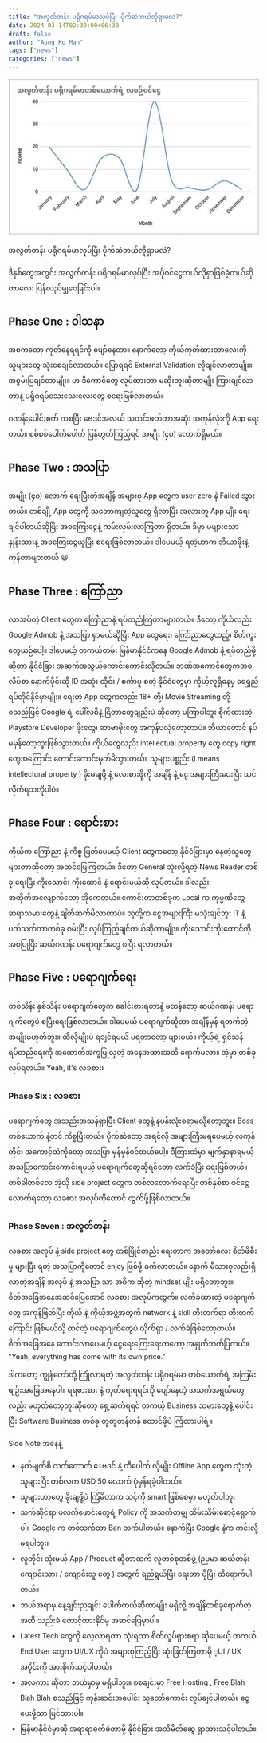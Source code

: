 ```yaml
---
title: "အလွတ်တန်း ပရိုဂရမ်မာလုပ်ပြီး ပိုက်ဆံဘယ်လိုရှာမလဲ?"
date: 2024-03-14T02:30:00+06:30
draft: false
author: "Aung Ko Man"
tags: ["news"]
categories: ["news"]
---
```

![Income Chart](income-chart.jpeg)

အလွတ်တန်း ပရိုဂရမ်မာလုပ်ပြီး ပိုက်ဆံဘယ်လိုရှာမလဲ?

ဒီနှစ်တွေအတွင်း အလွတ်တန်း ပရိုဂရမ်မာလုပ်ပြီး အပိုဝင်ငွေဘယ်လိုရှာဖြစ်ခဲ့တယ်ဆိုတာလေး ပြန်လည်မျှဝေခြင်းပါ။

## Phase One : ဝါသနာ

အစကတော့ ကုတ်နေရရင်ကို ပျော်နေတာ။
နောက်တော့ ကိုယ်ကုတ်ထားတာလေးကို သူများတွေ သုံးစေချင်လာတယ်။ ပြောရရင် External Validation လိုချင်လာတာမျိုး။ အစွမ်းပြချင်တာမျိုး။ ဟ ဒီကောင်တွေ လုပ်ထားတာ မဆိုးဘူးဆိုတာမျိုး ကြားချင်လာတာနဲ့ ပရိုဂရမ်သေးသေးလေးတွေ စရေးဖြစ်လာတယ်။

ဂဏန်းပေါင်းစက် ကစပြီး ဗေဒင်အလယ် သတင်းဖတ်တာအဆုံး အကုန်လုံးကို App ရေးတယ်။
စစ်စစ်ပေါက်ပေါက် ပြန်တွက်ကြည့်ရင် အမျိုး (၄၀) လောက်ရှိမယ်။

## Phase Two : အသပြာ

အမျိုး (၄၀)​ လောက် ရေးပြီးတဲ့အချိန် အများစု App တွေက user zero နဲ့ Failed သွားတယ်။ တစ်ချို့ App တွေကို သဘောကျတဲ့သူတွေ ရှိလာပြီး အလားတူ App မျိုး ရေးချင်ပါတယ်ဆိုပြီး အခကြေးငွေနဲ့ ကမ်းလှမ်းလာကြတာ ရှိတယ်။ ဒီမှာ မများသော နှုန်းထားနဲ့ အခကြေးငွေယူပြီး စရေးဖြစ်လာတယ်။ ဒါပေမယ့် ရတဲ့ဟာက ဘီယာဖိုးနဲ့ ကုန်တာများတယ် 😃

## Phase Three : ကြော်ညာ

လာအပ်တဲ့ Client တွေက ကြော်ညာနဲ့ ရပ်တည်ကြတာများတယ်။​ ဒီတော့ ကိုယ်လည်း Google Admob နဲ့ အသပြာ ရှာမယ်ဆိုပြီး App တွေရေး၊ ကြော်ညာတွေထည့်၊ စိတ်ကူးတွေယဉ်ပေါ့။ ဒါပေမယ့် တကယ်တမ်း မြန်မာနိုင်ငံကနေ Google Admob နဲ့ ရပ်တည်ဖို့ဆိုတာ နိုင်ငံခြား အဆက်အသွယ်ကောင်းကောင်းလိုတယ်။ ဘဏ်အကောင့်တွေကအစ လိပ်စာ နောက်ပိုင်းဆို ID အဆုံး ထိုင်း / စင်္ကာပူ စတဲ့ နိုင်ငံတွေမှာ ကိုယ့်လူရှိနေမှ ရေရှည် ရပ်တိုင်နိုင်မှာမျိုး။ ရေးတဲ့ App တွေကလည်း 18+ တို့၊ Movie Streaming တို့ စသည်ဖြင့် Google ရဲ့ ပေါ်လစီနဲ့ ငြိတာတွေချည်းပဲ ဆိုတော့ မကြာပါဘူး စိုက်ထားတဲ့ Playstore Developer ဖိုးတွေ၊ ဆာဗာဖိုးတွေ အကုန်ပလုံတော့တာပဲ။ ဘီယာတောင် နပ်မမှန်တော့ဘူးဖြစ်သွားတယ်။ ကိုယ်တွေလည်း intellectual property တွေ copy right တွေအကြောင်း ကောင်းကောင်းမှတ်မိသွားတယ်။ သူများပစ္စည်း (i means intellectural property ) ခိုးမချဖို့ နဲ့ လေးစားဖို့ကို အချိန် နဲ့ ငွေ အများကြီးပေးပြီး သင်လိုက်ရသလိုပါပဲ။

## Phase Four : ရောင်းစား

ကိုယ်က ကြော်ညာ နဲ့ ကိစ္စ ပြတ်ပေမယ့် Client တွေကတော့ နိုင်ငံခြားမှာ နေတဲ့သူတွေ များတာဆိုတော့ အဆင်ပြေကြတယ်။ ဒီတော့ General သုံးလို့ရတဲ့ News Reader တစ်ခု ရေးပြီး ကိုးသောင်း ကိုးထောင် နဲ့ ရောင်းမယ်ဆို လုပ်တယ်။ ဒါလည်း အထိုက်အလျောက်တော့ အိုကေတယ်။ ကောင်းတာတစ်ခုက Local က ကုမ္မဏီတွေ ဆရာသမားတွေနဲ့ ချိတ်ဆက်မိလာတာပဲ။ သူတို့က ငွေအများကြီး မသုံးချင်ဘူး IT နဲ့ ပက်သက်တာတစ်ခု စမ်းပြီး လုပ်ကြည့်ချင်တယ်ဆိုတာမျိုး။ ကိုးသောင်းကိုးထောင်ကို အစပြုပြီး ဆယ်ဂဏန်း ပရောဂျက်တွေ စပြီး ရလာတယ်။

## Phase Five : ပရောဂျက်ရေး

တစ်သိန်း နှစ်သိန်း ပရောဂျက်တွေက ခေါင်းစားရတာနဲ့ မတန်တော့ ဆယ်ဂဏန်း ပရောဂျက်တွေပဲ စပြီးရေးဖြစ်လာတယ်။ ဒါပေမယ့် ပရောဂျက်ဆိုတာ အချိန်မှန် ရတက်တဲ့အမျိုးမဟုတ်ဘူး။​ ထီလိုမျိုးပဲ ရချင်ရမယ် မရတာတော့ များမယ်။ ကိုယ့်ရဲ့ ရှင်သန်ရပ်တည်ရေးကို အထောက်အကူပြုလှတဲ့ အနေအထားအထိ ရောက်မလာ။ အဲ့မှာ တစ်ခုလုပ်ရတယ်။ Yeah, it's လခစား။

### Phase Six : လခစား

ပရောဂျက်တွေ အသည်းအသန်ရှာပြီး Client တွေနဲ့ နပန်းလုံးစရာမလိုတော့ဘူး။ Boss တစ်ယောက် နဲ့တင် ကိစ္စပြီးတယ်။ ပိုက်ဆံတော့ အရင်လို အများကြီးမရပေမယ့် လကုန်တိုင်း အကောင့်ထဲကိုတော့ အသပြာ မှန်မှန်ဝင်တယ်ပေါ့။ ဒီကြားထဲမှာ မျက်နှာနာရမယ့် အသပြာကောင်းကောင်းရမယ့် ပရောဂျက်တွေဆိုရင်တော့ လက်ခံပြီး ရေးဖြစ်တယ်။ တစ်ခါတစ်လေ အဲ့လို side project တွေက တစ်လလောက်ရေးပြီး တစ်နှစ်စာ ဝင်ငွေလောက်ရတော့ လခစား အလုပ်ကိုတောင် ထွက်ဖို့ဖြစ်လာတယ်။

### Phase Seven : အလွတ်တန်း

လခစား အလုပ် နဲ့ side project တွေ တစ်ပြိုင်တည်း ရေးတာက အတော်လေး စိတ်ဖိစီးမှု များပြီး ရတဲ့ အသပြာကိုတောင် enjoy ဖြစ်ဖို့ ခက်လာတယ်။​ နောက် မိသားစုလည်းရှိလာတဲ့အချိန် အလုပ် နဲ့ အသပြာ သာ အဓိက ဆိုတဲ့ mindset မျိုး မရှိတော့ဘူး။ စိတ်အခြေအနေအဆင်ပြေအောင် လခစား အလုပ်ကထွက်။ လက်ခံထားတဲ့ ပရောဂျက်တွေ အကုန်ဖြတ်ပြီး ကိုယ် နဲ့ ကိုယ့်အဖွဲ့အတွက် network နဲ့ skill တိုးတက်ရာ တိုးတက်ကြောင်း ဖြစ်မယ်လို့ ထင်တဲ့ ပရောဂျက်တွေပဲ လိုက်ရှာ / လက်ခံဖြစ်တော့တယ်။ စိတ်အခြေအနေ ကောင်းလာပေမယ့် ငွေရေးကြေးရေးကတော့ အနှုတ်ဘက်ပြတယ်။ "Yeah, everything has come with its own price."

ဒါကတော့ ကျွန်တော်တို့ ကြုံလာရတဲ့ အလွတ်တန်း ပရိုဂရမ်မာ တစ်ယောက်ရဲ့ အကြမ်းဖျဉ်းအခြေအနေပါ။
ရရစားစား နဲ့ ကုတ်ရေးရရင်ကို ပျော်နေတဲ့ အသက်အရွယ်တွေလည်း မဟုတ်တော့ဘူးဆိုတော့ ရှေ့ဆက်ရရင် တကယ့် Business သမားတွေနဲ့ ပေါင်းပြီး Software Business တစ်ခု တူတူတန်တန် ထောင်ဖို့ပဲ ကြံထားပါရဲ့။

Side Note အနေနဲ့

- နတ်မျက်စိ လက်ထောက် ေဗဒင် နဲ့ ထီပေါက် လိုမျိုး Offline App တွေက သုံးတဲ့သူများပြီး တစ်လက USD 50 လောက် ပုံမှန်ရခဲ့ပါတယ်။
- သူများဟာတွေ ခိုးချဖို့ပဲ ကြံမိတာက သင့်ကို smart ဖြစ်စေမှာ မဟုတ်ပါဘူး
- သက်ဆိုင်ရာ ပလက်ဖောင်းတွေရဲ့ Policy ကို အသက်တမျှ ထိမ်းသိမ်းစောင့်ရှောက်ပါ။ Google က တစ်သက်တာ Ban တက်ပါတယ်။ နောက်ပြီး Google နဲ့က ကင်းလို့မရပါဘူး။
- လူတိုင်း သုံးမယ့် App / Product ဆိုတာထက် လူတစ်စုတစ်ဖွဲ့ (ဉပမာ ဆယ်တန်းကျောင်းသား / ကျောင်းသူ တွေ ) အတွက် ရည်ရွယ်ပြီး ရေးတာ ပိုပြီး ထိရောက်ပါတယ်။
- ဘယ်အရာမှ နေ့ချင်းညချင်း ပေါက်တယ်ဆိုတာမျိုး မရှိလို့ အချိန်တစ်ခုရောက်တဲ့အထိ သည်းခံ တောင့်ထားနိုင်မှ အဆင်ပြေမှာပါ။
- Latest Tech တွေကို လေ့လာရတာ သုံးရတာ စိတ်လှုပ်ရှားစရာ ဆိုပေမယ့် တကယ် End User တွေက UI/UX ကိုပဲ အများစုကြည့်ပြီး ဆုံးဖြတ်ကြတာမို ့UI / UX အပိုင်းကို အားစိုက်သင့်ပါတယ်။
- အလကား ဆိုတာ ဘယ်မှာမှ မရှိပါဘူး။ စစချင်းမှာ Free Hosting , Free Blah Blah Blah စသည်ဖြင့် ကုန်းဆင်းအပေါင်း သူတော်ကောင်း လုပ်ချင်ပါတယ်။ ငွေပေးဖို့သာ ပြင်ထားပါ။
- မြန်မာနိုင်ငံမှာဆို အရာရာခက်ခဲတာမို့ နိုင်ငံခြား အသိမိတ်ဆွေ ရှာထားသင့်ပါတယ်။
